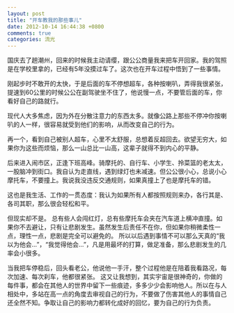 ```yaml
---
layout: post
title: "开车教我的那些事儿"
date: 2012-10-14 16:44:38 +0800
comments: true
categories: 流光
---
```

<p>国庆去了趟潮州，回来的时候我主动请缨，跟公公商量我来把车开回家。我的驾照是在学校里拿的，已经有5年没摸过车了。这次也在开车过程中悟到了一些事情。</p><p>刚起步时不敢开的太快，于是后面的车不停想超车，各种按喇叭，弄得我很紧张，提速到60公里的时候公公在副驾驶坐不住了，他说慢一点，不要管后面的车，你看好自己的路就行。</p><p>现代人大多焦虑，因为外在分散注意力的东西太多。就像公路上那些不停冲你按喇叭的人一样，很容易就受到他们的影响，从而改变自己的行为。</p><p>再一个，看到自己被别人超车，心里不太舒服，总想着反超回去。欲望无穷大，如果你为这些而烦恼，那么一山总比一山高，这辈子就得不到内心的平静。</p><p>后来进入闹市区，正逢下班高峰。骑摩托的、自行车、小学生、拎菜篮的老太太，一股脑冲到街口。我自认为走直线，遇到绿灯也未减速。但公公很小心，总说小心摩托车，不要撞上。我说我没违反交通规则，如果真撞上了也是摩托车的错。</p><p>这也是我生活、工作的一贯态度：我认为如果所有人都按照规则来办，各行其是、各司其职，那么很会轻松和平。</p><p>但现实却不是。 总有些人会闯红灯，总有些摩托车会夹在汽车道上横冲直撞。如果你不去避让，只有让悲剧发生。虽然发生后责任不在你，但如果你稍微柔性一点，理性一点，悲剧是完全可以避免的。 所以以后遇到事情不可以那么天真的“我以为他会...”，“我觉得他会...”，凡是用最坏的打算，做足准备，那么悲剧发生的几率会小很多。 </p><p>当我把车停稳后，回头看老公，他说他一手汗，整个过程他是在陪着我看路况，每次加速、每次刹车，他都很紧张。 这又让我想到，其实宇宙是很神奇的，你做的每件事，都会在其他人的世界中留下一些痕迹，多多少少会影响他人。所以在与人相处中，多站在高一点的角度去审视自己的行为，不要做了伤害其他人的事情自己还全然不知。争取让自己的影响力都转化成好的回忆，要为自己的行为负责。</p><p>&nbsp;</p><p>&nbsp;</p><p>&nbsp;</p>

